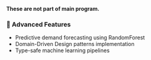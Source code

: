 **These are not part of main program.**

### 🧠 Advanced Features
- Predictive demand forecasting using RandomForest
- Domain-Driven Design patterns implementation
- Type-safe machine learning pipelines
